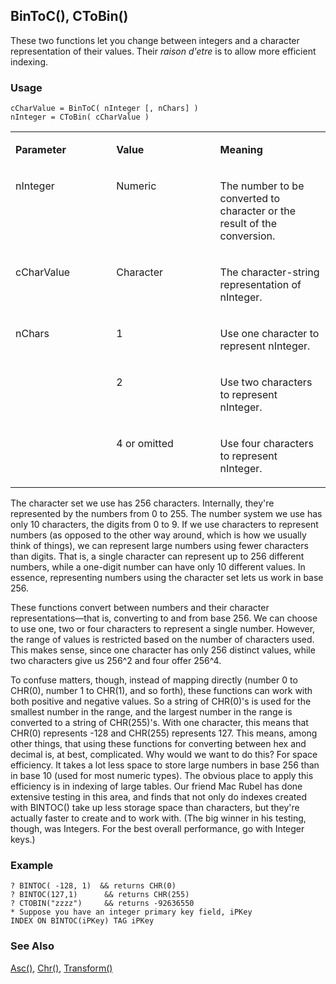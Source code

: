 ## BinToC(), CToBin()

These two functions let you change between integers and a character representation of their values. Their *raison d'etre* is to allow more efficient indexing.

### Usage

```foxpro
cCharValue = BinToC( nInteger [, nChars] )
nInteger = CToBin( cCharValue )
```
<table>
<tr>
  <td width="32%" valign="top">
  <p><b>Parameter</b></p>
  </td>
  <td width=23% valign=top>
  <p><b>Value</b></p>
  </td>
  <td width=45% valign=top>
  <p><b>Meaning</b></p>
  </td>
 </tr>
<tr>
  <td width="32%" valign="top">
  <p>nInteger</p>
  </td>
  <td width=23% valign=top>
  <p>Numeric</p>
  </td>
  <td width=45% valign=top>
  <p>The number to be converted to character or the result of the conversion.</p>
  </td>
 </tr>
<tr>
  <td width="32%" valign="top">
  <p>cCharValue</p>
  </td>
  <td width=23% valign=top>
  <p>Character</p>
  </td>
  <td width=45% valign=top>
  <p>The character-string representation of nInteger.</p>
  </td>
 </tr>
<tr>
  <td width=32% rowspan=3 valign=top>
  <p>nChars</p>
  </td>
  <td width=23% valign=top>
  <p>1</p>
  </td>
  <td width=45% valign=top>
  <p>Use one character to represent nInteger.</p>
  </td>
 </tr>
<tr>
  <td width=33% valign=top>
  <p>2</p>
  </td>
  <td width=67% valign=top>
  <p>Use two characters to represent nInteger.</p>
  </td>
 </tr>
<tr>
  <td width=33% valign=top>
  <p>4 or omitted</p>
  </td>
  <td width=67% valign=top>
  <p>Use four characters to represent nInteger.</p>
  </td>
 </tr>
</table>

The character set we use has 256 characters. Internally, they're represented by the numbers from 0 to 255. The number system we use has only 10 characters, the digits from 0 to 9. If we use characters to represent numbers (as opposed to the other way around, which is how we usually think of things), we can represent large numbers using fewer characters than digits. That is, a single character can represent up to 256 different numbers, while a one-digit number can have only 10 different values. In essence, representing numbers using the character set lets us work in base 256.

These functions convert between numbers and their character representations&mdash;that is, converting to and from base 256. We can choose to use one, two or four characters to represent a single number. However, the range of values is restricted based on the number of characters used. This makes sense, since one character has only 256 distinct values, while two characters give us 256^2 and four offer 256^4.

To confuse matters, though, instead of mapping directly (number 0 to CHR(0), number 1 to CHR(1), and so forth), these functions can work with both positive and negative values. So a string of CHR(0)'s is used for the smallest number in the range, and the largest number in the range is converted to a string of CHR(255)'s. With one character, this means that CHR(0) represents -128 and CHR(255) represents 127. This means, among other things, that using these functions for converting between hex and decimal is, at best, complicated. Why would we want to do this? For space efficiency. It takes a lot less space to store large numbers in base 256 than in base 10 (used for most numeric types). The obvious place to apply this efficiency is in indexing of large tables. Our friend Mac Rubel has done extensive testing in this area, and finds that not only do indexes created with BINTOC() take up less storage space than characters, but they're actually faster to create and to work with. (The big winner in his testing, though, was Integers. For the best overall performance, go with Integer keys.)

### Example

```foxpro
? BINTOC( -128, 1)  && returns CHR(0)
? BINTOC(127,1)      && returns CHR(255)
? CTOBIN("zzzz")     && returns -92636550
* Suppose you have an integer primary key field, iPKey
INDEX ON BINTOC(iPKey) TAG iPKey
```
### See Also

[Asc()](s4g003.md), [Chr()](s4g003.md), [Transform()](s4g025.md)